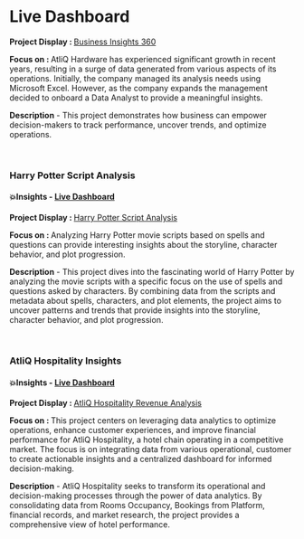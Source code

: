 <h1 align="center> PowerBI Portfolio Projects📊</h1>
A collection of Power BI dashboards and reports showcasing data analytics and visualization skills.

<h3> Business Insights 360 </h3>
<p><h4>💥Insights - <a href="https://mavenanalytics.io/project/23778" target="_blank" title="Business Insights 360">Live Dashboard</a></h4></p>

<p><b>Project Display : </b><a href="Business Insights 360" target="_blank">Business Insights 360</a> 
<p><b>Focus on : </b>AtliQ Hardware has experienced significant growth in recent years, resulting in a surge of data generated from various aspects of its operations. Initially, the company managed its analysis needs using Microsoft Excel. However, as the company expands the management decided to onboard a Data Analyst to provide a meaningful insights.</p>

<p><b>Description</b> - This project demonstrates how business can empower decision-makers to track performance, uncover trends, and optimize operations. </p>
<br>

<h3> Harry Potter Script Analysis </h3>
<p><h4>💥Insights - <a href="https://mavenanalytics.io/project/23963" target="_blank" title="Harry Potter Script Analysis">Live Dashboard</a></h4></p>

<p><b>Project Display : </b><a href="Harry Potter Script Analysis" target="_blank">Harry Potter Script Analysis</a> 
<p><b>Focus on : </b>Analyzing Harry Potter movie scripts based on spells and questions can provide interesting insights about the storyline, character behavior, and plot progression.</p>

<p><b>Description</b> - This project dives into the fascinating world of Harry Potter by analyzing the movie scripts with a specific focus on the use of spells and questions asked by characters. By combining data from the scripts and metadata about spells, characters, and plot elements, the project aims to uncover patterns and trends that provide insights into the storyline, character behavior, and plot progression. </p>

<br>

<h3> AtliQ Hospitality Insights </h3>
<p><h4>💥Insights - <a href="https://mavenanalytics.io/project/24188" target="_blank" title="AtliQ Hospitality Analysis">Live Dashboard</a></h4></p>

<p><b>Project Display : </b><a href="AtliQ Hospitality Revenue Analysis" target="_blank">AtliQ Hospitality Revenue Analysis</a> 
<p><b>Focus on : </b>This project centers on leveraging data analytics to optimize operations, enhance customer experiences, and improve financial performance for AtliQ Hospitality, a hotel chain operating in a competitive market. The focus is on integrating data from various operational, customer to create actionable insights and a centralized dashboard for informed decision-making.</p>

<p><b>Description</b> - AtliQ Hospitality seeks to transform its operational and decision-making processes through the power of data analytics. By consolidating data from Rooms Occupancy, Bookings from Platform, financial records, and market research, the project provides a comprehensive view of hotel performance. </p>
